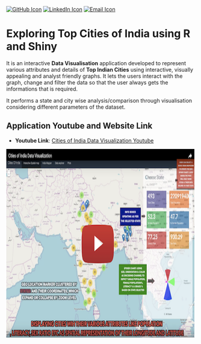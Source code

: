 
[![GitHub Icon](https://cdn4.iconfinder.com/data/icons/ionicons/512/icon-social-github-32.png)](https://github.com/Anubhavj02) [![LinkedIn Icon](https://cdn3.iconfinder.com/data/icons/free-social-icons/67/linkedin_circle_color-32.png)](https://www.linkedin.com/in/anubhav-jain02/) [![Email Icon](https://cdn4.iconfinder.com/data/icons/miu-flat-social/60/mail-32.png)](mailto:jainan@tcd.ie)
# Exploring Top Cities of India using R and Shiny
It is an interactive **Data Visualisation** application developed to represent various attributes and details of **Top Indian Cities** using interactive, visually appealing and analyst friendly graphs. It lets the users interact with the graph, change and filter the data so that the user always gets the informations that is required.

It performs a state and city wise analysis/comparison through visualisation considering different parameters of the dataset.

## Application Youtube and Website Link

 - **Youtube Link**: [Cities of India Data Visualization Youtube](https://www.youtube.com/watch?v=KuYK-U7wDWU)

<a href="https://www.youtube.com/watch?v=KuYK-U7wDWU"><img src="https://github.com/Anubhavj02/Data-Visualisation-with-R-and-Shiny-Cities-of-India/blob/master/images/screenshot2.png" align="left" height="500" width="500" ></a>
